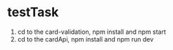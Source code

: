 # testTask
1. cd to the card-validation, npm install and npm start
2. cd to the cardApi, npm install and npm run dev
